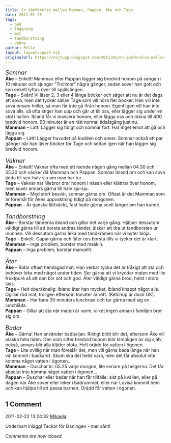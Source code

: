 ```yaml
---
title: En jämförelse mellan Mamman, Pappan, Åke och Tage
date: 2011-01-25
tags: 
  - bad
  - läggning
  - mat
  - tandborstning
  - vakna	
author: Pelle
layout: layouts/post.njk
originalUrl: https://nejtupp.blogspot.com/2011/01/en-jamforelse-mellan-mamman-pappan-ake.html
---
```


<span style="font-style: italic;font-size:130%;">Somnar</span><br><span style="font-weight: bold;">Åke</span> – Enkelt! Mamman eller Pappan lägger sig bredvid honom på sängen i 10 minuter och sjunger "Trollmor" några gånger, sedan sover han gott och kan enkelt lyftas över till spjälsängen.<br><span style="font-weight: bold;">Tage</span> – Svårt! Vi läser 2, 3 eller 4 långa böcker och säger att nu är det dags att sova, men det tycker sällan Tage som vill höra fler böcker. Han vill inte sova ensam heller, så man får inte gå ifrån honom. Egentligen vill han inte sova alls, så ofta stiger han upp och går ut till oss, eller lägger sig under en stol i hallen. Ibland får vi massera honom, eller lägga oss och räkna till 400 bredvid honom. 90 minuter är en rätt normal tidsåtgång just nu.<br><span style="font-weight: bold;">Mamman</span> – Lätt! Lägger sig tidigt och somnar fort. Har inget emot att gå och lägga sig.<br><span style="font-weight: bold;">Pappan</span> – Lätt! Lägger huvudet på kudden och sover. Somnar också ett par gånger när han läser böcker för Tage och sedan igen när han lägger sig bredvid honom.<br><br><span style="font-style: italic;font-size:130%;">Vaknar</span><br><span style="font-weight: bold;">Åke</span>  – Enkelt! Vaknar ofta med ett leende någon gång mellan 04.30 och 05.30 och väcker då Mamman och Pappan. Somnar ibland om och kan sova ända till sex-halv sju om man har tur.<br><span style="font-weight: bold;">Tage</span>  – Vaknar när lillebror drar honom i näsan eller klättrar över honom, men sover annars gärna till halv sju-sju.<br><span style="font-weight: bold;">Mamman</span> – Med stort besvär, somnar gärna om. Oftast är det Mamman som är föremål för Åkes uppvaktning tidigt på morgonen.<br><span style="font-weight: bold;">Pappan</span>  – Är ganska lättväckt, fast hade gärna sovit längre om han kunde.<br><br><span style="font-style: italic;font-size:130%;">Tandborstning</span><span style="font-size:130%;"><br></span><span style="font-weight: bold;">Åke</span> – Borstar tänderna ibland och gillar det varje gång. Hjälper dessutom väldigt gärna till att borsta andras tänder, älskar att dra ut tandborsten ur munnen. Vill dessutom gärna leka med tandkrämen när vi byter blöja.<br><span style="font-weight: bold;">Tage</span> – Enkelt. Gapar gärna och låter oss borsta tills vi tycker det är klart.<br><span style="font-weight: bold;">Mamman</span> – Inga problem, borstar med maskin.<br><span style="font-weight: bold;">Pappan</span> – Inga problem, borstar manuellt.<br><br><span style="font-style: italic;font-size:130%;">Äter</span><span style="font-size:130%;"><br></span><span style="font-weight: bold;">Åke</span> – Ratar oftast hemlagad mat. Han verkar tycka det är tråkigt att äta och behöver leka med något under tiden. Ser gärna att vi kryddar maten med lite fruktpuré så att den blir söt och god. Äter väldigt gärna bröd, helst i stora lass.<br><span style="font-weight: bold;">Tage</span> – Helt oberäknelig: ibland äter han mycket, ibland knappt något alls. Ogillar röd mat, troligen eftersom tomater är rött. (Ketchup är dock OK).<br><span style="font-weight: bold;">Mamman</span> – Har bara 30 minuters lunchrast och tar gärna med sig en lunchlåda.<br><span style="font-weight: bold;">Pappan</span> – Gillar att äta när maten är varm, vilket ingen annan i familjen bryr sig om.<br><br><span style="font-style: italic;font-size:130%;">Badar</span><br><span style="font-weight: bold;">Åke</span> – Gärna! Han använder badbaljan. Riktigt blött blir det, eftersom Åke vill plaska hela tiden. Den som sitter bredvid honom klär lämpligen av sig själv också, annars blir alla kläder blöta. Helt orädd för vatten i ögonen.<br><span style="font-weight: bold;">Tage</span> – Lite ovillig när man föreslår det, men vill gärna bada länge när han väl kommit i badkaret. Skum ska det helst vara, men det får absolut inte komma något vatten i ögonen...<br><span style="font-weight: bold;">Mamman</span> – Duschar kl. 05.25 varje morgon, lite senare på helgerna. Det får absolut inte komma något vatten i ögonen...<br><span style="font-weight: bold;">Pappan</span> – Duschar eller badar när han får tillfälle: sist på kvällen, eller på dagen när Åke sover eller leker i badrummet, eller när Lovisa kommit hem och kan hjälpa till att passa barnen. Orädd för vatten i ögonen.

<div class="comments">
	<div class="comments-header"><h2>1 Comment</h2></div>
	<div class="comments-body">
			<div class="comment" id="comment-4752411477201710010">
				<p class="comment-header">
					<date datetime="2011-02-22T13:24:32.914+01:00">2011-02-22 13:24:32</date> 
					<a href="https://www.blogger.com/profile/01053182570637311119" rel="nofollow">Mikaela</a>:
				</p>
				<div class="comment-content"><p>Underbart inlägg! Tackar för läsningen - mer sånt!</p></div>
				<div class="comment-footer"></div>
			</div></div>
	<p class="comments-footer"><em>Comments are now closed.</em></p>
</div>